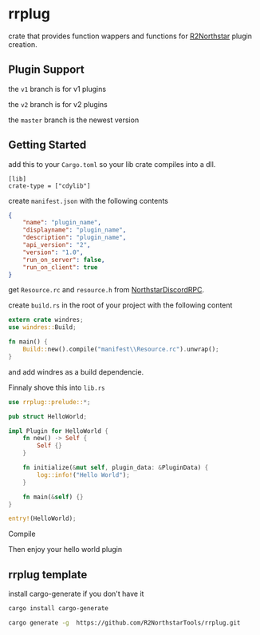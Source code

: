 # rrplug
crate that provides function wappers and functions for [R2Northstar](https://github.com/R2Northstar/NorthstarLauncher) plugin creation.

## Plugin Support
the `v1` branch is for v1 plugins

the `v2` branch is for v2 plugins

the `master` branch is the newest version

## Getting Started
add this to your `Cargo.toml` so your lib crate compiles into a dll.
```t
[lib]
crate-type = ["cdylib"]
```

create `manifest.json` with the following contents
```json
{
    "name": "plugin_name",
    "displayname": "plugin_name",
    "description": "plugin_name",
    "api_version": "2",
    "version": "1.0",
    "run_on_server": false,
    "run_on_client": true
}
```

get `Resource.rc` and `resource.h` from [ NorthstarDiscordRPC](https://github.com/R2Northstar/NorthstarDiscordRPC/tree/main/DiscordRPC).

create `build.rs` in the root of your project with the following content
```rust
extern crate windres;
use windres::Build;

fn main() {
    Build::new().compile("manifest\\Resource.rc").unwrap();
}
```
and add windres as a build dependencie.

Finnaly shove this into `lib.rs`
```rust
use rrplug::prelude::*;

pub struct HelloWorld;

impl Plugin for HelloWorld {
    fn new() -> Self {
        Self {}
    }

    fn initialize(&mut self, plugin_data: &PluginData) {
        log::info!("Hello World");
    }

    fn main(&self) {}
}

entry!(HelloWorld);
```

Compile

Then enjoy your hello world plugin

## rrplug template

install cargo-generate if you don't have it
```bash
cargo install cargo-generate
```

```bash
cargo generate -g  https://github.com/R2NorthstarTools/rrplug.git
```
